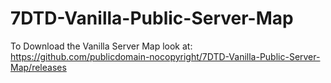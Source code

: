 # 7DTD-Vanilla-Public-Server-Map

To Download the Vanilla Server Map look at:  
https://github.com/publicdomain-nocopyright/7DTD-Vanilla-Public-Server-Map/releases
